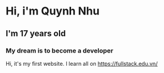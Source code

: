 # Hi, i'm Quynh Nhu
## I'm 17 years old
### My dream is to become a developer

Hi, it's my first website. I learn all on https://fullstack.edu.vn/


